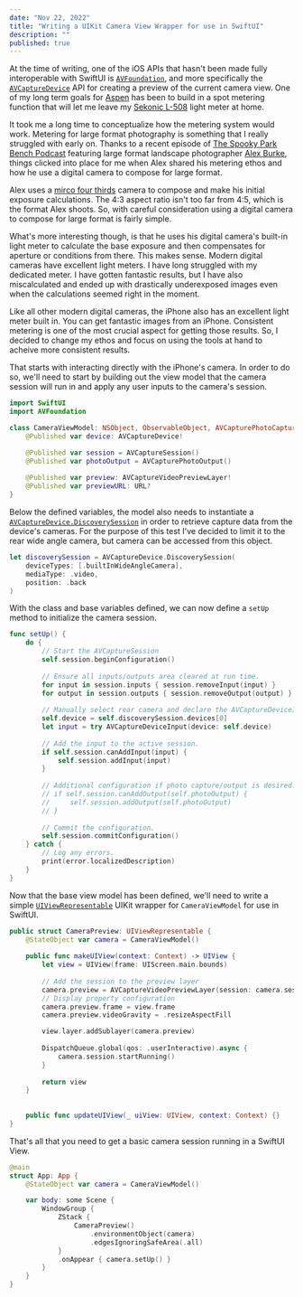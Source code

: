 ```yaml
---
date: "Nov 22, 2022"
title: "Writing a UIKit Camera View Wrapper for use in SwiftUI"
description: ""
published: true
---
```

At the time of writing, one of the iOS APIs that hasn't been made fully interoperable with SwiftUI is [`AVFoundation`](https://developer.apple.com/documentation/avfoundation), and more specifically the [`AVCaptureDevice`](https://developer.apple.com/documentation/avfoundation/avcapturedevice) API for creating a preview of the current camera view. One of my long term goals for [Aspen](https://apps.apple.com/us/app/aspen-photographers-notebook/id1643250194) has been to build in a spot metering function that will let me leave my [Sekonic L-508](https://www.ebay.com/sch/i.html?_from=R40&_trksid=p2334524.m570.l1313&_nkw=sekonic+l-508&_sacat=0&LH_TitleDesc=0&_osacat=0&_odkw=sekonic+l-508&LH_PrefLoc=2) light meter at home. 

It took me a long time to conceptualize how the metering system would work. Metering for large format photography is something that I really struggled with early on. Thanks to a recent episode of [The Spooky Park Bench Podcast](https://thespookyparkbench.podbean.com/e/episode-27-it-s-alex-burke/) featuring large format landscape photographer [Alex Burke](https://www.alexburkephoto.com), things clicked into place for me when Alex shared his metering ethos and how he use a digital camera to compose for large format.

Alex uses a [mirco four thirds](https://en.wikipedia.org/wiki/Micro_Four_Thirds_system) camera to compose and make his initial exposure calculations. The 4:3 aspect ratio isn't too far from 4:5, which is the format Alex shoots. So, with careful consideration using a digital camera to compose for large format is fairly simple.

What's more interesting though, is that he uses his digital camera's built-in light meter to calculate the base exposure and then compensates for aperture or conditions from there. This makes sense. Modern digital cameras have excellent light meters. I have long struggled with my dedicated meter. I have gotten fantastic results, but I have also miscalculated and ended up with drastically underexposed images even when the calculations seemed right in the moment.

Like all other modern digital cameras, the iPhone also has an excellent light meter built in. You can get fantastic images from an iPhone. Consistent metering is one of the most crucial aspect for getting those results. So, I decided to change my ethos and focus on using the tools at hand to acheive more consistent results.

That starts with interacting directly with the iPhone's camera. In order to do so, we'll need to start by building out the view model that the camera session will run in and apply any user inputs to the camera's session.

```swift
import SwiftUI
import AVFoundation

class CameraViewModel: NSObject, ObservableObject, AVCapturePhotoCaptureDelegate {
    @Published var device: AVCaptureDevice!

    @Published var session = AVCaptureSession()
    @Published var photoOutput = AVCapturePhotoOutput()
    
    @Published var preview: AVCaptureVideoPreviewLayer!
    @Published var previewURL: URL?
}
```

Below the defined variables, the model also needs to instantiate a [`AVCaptureDevice.DiscoverySession`](https://developer.apple.com/documentation/avfoundation/avcapturedevice/discoverysession) in order to retrieve capture data from the device's cameras. For the purpose of this test I've decided to limit it to the rear wide angle camera, but camera can be accessed from this object.

```swift
let discoverySession = AVCaptureDevice.DiscoverySession(
    deviceTypes: [.builtInWideAngleCamera],
    mediaType: .video,
    position: .back
)
```

With the class and base variables defined, we can now define a `setUp` method to initialize the camera session.

```swift
func setUp() {
    do {
        // Start the AVCaptureSession
        self.session.beginConfiguration()
        
        // Ensure all inputs/outputs area cleared at run time.
        for input in session.inputs { session.removeInput(input) }
        for output in session.outputs { session.removeOutput(output) }
        
        // Manually select rear camera and declare the AVCaptureDeviceInput
        self.device = self.discoverySession.devices[0]
        let input = try AVCaptureDeviceInput(device: self.device)
        
        // Add the input to the active session.
        if self.session.canAddInput(input) {
            self.session.addInput(input)
        }
        
        // Additional configuration if photo capture/output is desired.
        // if self.session.canAddOutput(self.photoOutput) {
        //     self.session.addOutput(self.photoOutput)
        // }
        
        // Commit the configuration.
        self.session.commitConfiguration()
    } catch {
        // Log any errors.
        print(error.localizedDescription)
    }
}
```

Now that the base view model has been defined, we'll need to write a simple [`UIViewRepresentable`](https://developer.apple.com/documentation/swiftui/uiviewrepresentable/) UIKit wrapper for `CameraViewModel` for use in SwiftUI.

```swift
public struct CameraPreview: UIViewRepresentable {
    @StateObject var camera = CameraViewModel()
    
    public func makeUIView(context: Context) -> UIView {
        let view = UIView(frame: UIScreen.main.bounds)
        
        // Add the session to the preview layer
        camera.preview = AVCaptureVideoPreviewLayer(session: camera.session)
        // Display property configuration
        camera.preview.frame = view.frame
        camera.preview.videoGravity = .resizeAspectFill

        view.layer.addSublayer(camera.preview)
        
        DispatchQueue.global(qos: .userInteractive).async {
            camera.session.startRunning()
        }
        
        return view
    }
    
    
    public func updateUIView(_ uiView: UIView, context: Context) {}
}
```

That's all that you need to get a basic camera session running in a SwiftUI View.

```swift
@main
struct App: App {
    @StateObject var camera = CameraViewModel()

    var body: some Scene {
        WindowGroup {
            ZStack {
                CameraPreview()
                    .environmentObject(camera)
                    .edgesIgnoringSafeArea(.all)
            }
            .onAppear { camera.setUp() }
        }
    }
}
```